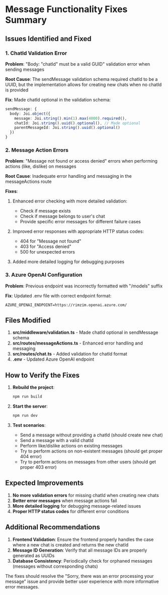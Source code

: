 # Message Functionality Fixes Summary

## Issues Identified and Fixed

### 1. ChatId Validation Error
**Problem**: "Body: "chatId" must be a valid GUID" validation error when sending messages

**Root Cause**: The sendMessage validation schema required chatId to be a UUID, but the implementation allows for creating new chats when no chatId is provided

**Fix**: Made chatId optional in the validation schema:
```typescript
sendMessage: {
  body: Joi.object({
    message: Joi.string().min(1).max(4000).required(),
    chatId: Joi.string().uuid().optional(), // Made optional
    parentMessageId: Joi.string().uuid().optional()
  })
}
```

### 2. Message Action Errors
**Problem**: "Message not found or access denied" errors when performing actions (like, dislike) on messages

**Root Cause**: Inadequate error handling and messaging in the messageActions route

**Fixes**:
1. Enhanced error checking with more detailed validation:
   - Check if message exists
   - Check if message belongs to user's chat
   - Provide specific error messages for different failure cases

2. Improved error responses with appropriate HTTP status codes:
   - 404 for "Message not found"
   - 403 for "Access denied"
   - 500 for unexpected errors

3. Added more detailed logging for debugging purposes

### 3. Azure OpenAI Configuration
**Problem**: Previous endpoint was incorrectly formatted with "/models" suffix

**Fix**: Updated .env file with correct endpoint format:
```
AZURE_OPENAI_ENDPOINT=https://rimzim.openai.azure.com/
```

## Files Modified

1. **src/middleware/validation.ts** - Made chatId optional in sendMessage schema
2. **src/routes/messageActions.ts** - Enhanced error handling and messaging
3. **src/routes/chat.ts** - Added validation for chatId format
4. **.env** - Updated Azure OpenAI endpoint

## How to Verify the Fixes

1. **Rebuild the project**:
   ```bash
   npm run build
   ```

2. **Start the server**:
   ```bash
   npm run dev
   ```

3. **Test scenarios**:
   - Send a message without providing a chatId (should create new chat)
   - Send a message with a valid chatId
   - Perform like/dislike actions on existing messages
   - Try to perform actions on non-existent messages (should get proper 404 error)
   - Try to perform actions on messages from other users (should get proper 403 error)

## Expected Improvements

1. **No more validation errors** for missing chatId when creating new chats
2. **Better error messages** when message actions fail
3. **More detailed logging** for debugging message-related issues
4. **Proper HTTP status codes** for different error conditions

## Additional Recommendations

1. **Frontend Validation**: Ensure the frontend properly handles the case where a new chat is created and returns the new chatId
2. **Message ID Generation**: Verify that all message IDs are properly generated as UUIDs
3. **Database Consistency**: Periodically check for orphaned messages (messages without corresponding chats)

The fixes should resolve the "Sorry, there was an error processing your message" issue and provide better user experience with more informative error messages.